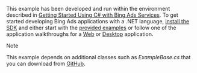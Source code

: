 This example has been developed and run within the environment described in [Getting Started Using C&#35; with Bing Ads Services](../../docset-overview/getting-started-using-csharp-with-bing-ads-services.md). To get started developing Bing Ads applications with a .NET language, [install the SDK](../../docset-overview/getting-started-using-csharp-with-bing-ads-services.md#installation) and either start with the [provided examples](http://go.microsoft.com/fwlink/?LinkId=525447) or follow one of the application walkthroughs for a [Web](../../docset-overview/walkthrough--bing-ads-web-application-in-csharp.md) or [Desktop](../../docset-overview/walkthrough--bing-ads-desktop-application-in-csharp.md) application.

> [!NOTE]
> This example depends on additional classes such as *ExampleBase.cs* that you can download from [GitHub](http://go.microsoft.com/fwlink/?LinkId=525447).